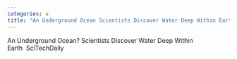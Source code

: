 ```yaml
---
categories: a
title: "An Underground Ocean Scientists Discover Water Deep Within Earth  SciTechDaily"
---
```

An Underground Ocean? Scientists Discover Water Deep Within Earth&nbsp;&nbsp;SciTechDaily